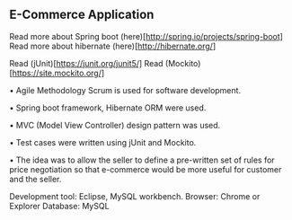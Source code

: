 ## E-Commerce Application

Read more about Spring boot (here)[http://spring.io/projects/spring-boot]
Read more about hibernate (here)[http://hibernate.org/]

Read (jUnit)[https://junit.org/junit5/]
Read (Mockito)[https://site.mockito.org/]

•	Agile Methodology Scrum is used for software development.

•	Spring boot framework, Hibernate ORM were used.

•	MVC (Model View Controller) design pattern was used.

•	Test cases were written using jUnit and Mockito.

•	The idea was to allow the seller to define a pre-written set of rules for price negotiation so that e-commerce would be more useful for customer and the seller.
		
Development tool: Eclipse, MySQL workbench.
Browser: Chrome or Explorer
Database: MySQL
